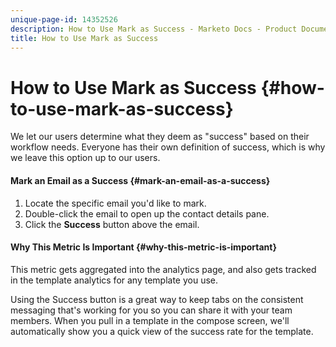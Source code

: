 ```yaml
---
unique-page-id: 14352526
description: How to Use Mark as Success - Marketo Docs - Product Documentation
title: How to Use Mark as Success
---
```


# How to Use Mark as Success {#how-to-use-mark-as-success}

We let our users determine what they deem as "success" based on their workflow needs. Everyone has their own definition of success, which is why we leave this option up to our users.

#### Mark an Email as a Success {#mark-an-email-as-a-success}

1. Locate the specific email you'd like to mark.
1. Double-click the email to open up the contact details pane.
1. Click the **Success** button above the email.

#### Why This Metric Is Important {#why-this-metric-is-important}

This metric gets aggregated into the analytics page, and also gets tracked in the template analytics for any template you use.

Using the Success button is a great way to keep tabs on the consistent messaging that's working for you so you can share it with your team members. When you pull in a template in the compose screen, we'll automatically show you a quick view of the success rate for the template.
